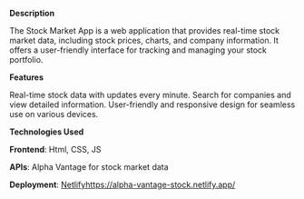 ****Description****

The Stock Market App is a web application that provides real-time stock market data, including stock prices, charts, and company information. 
It offers a user-friendly interface for tracking and managing your stock portfolio.

**Features**

Real-time stock data with updates every minute.
Search for companies and view detailed information.
User-friendly and responsive design for seamless use on various devices.

**Technologies Used**

**Frontend**: Html, CSS, JS

**APIs**: Alpha Vantage for stock market data

**Deployment**: [Netlify](https://alpha-vantage-stock.netlify.app/)https://alpha-vantage-stock.netlify.app/
